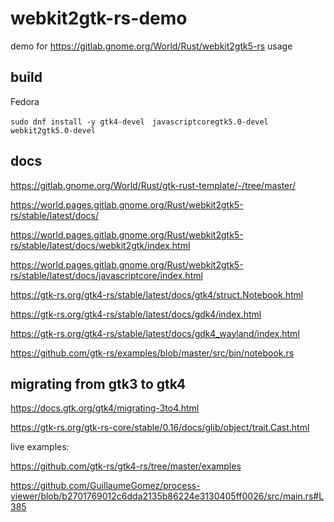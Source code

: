 # webkit2gtk-rs-demo

demo for https://gitlab.gnome.org/World/Rust/webkit2gtk5-rs usage

## build

Fedora

```shell
sudo dnf install -y gtk4-devel　javascriptcoregtk5.0-devel　webkit2gtk5.0-devel
```

## docs

https://gitlab.gnome.org/World/Rust/gtk-rust-template/-/tree/master/

https://world.pages.gitlab.gnome.org/Rust/webkit2gtk5-rs/stable/latest/docs/

https://world.pages.gitlab.gnome.org/Rust/webkit2gtk5-rs/stable/latest/docs/webkit2gtk/index.html

https://world.pages.gitlab.gnome.org/Rust/webkit2gtk5-rs/stable/latest/docs/javascriptcore/index.html

https://gtk-rs.org/gtk4-rs/stable/latest/docs/gtk4/struct.Notebook.html

https://gtk-rs.org/gtk4-rs/stable/latest/docs/gdk4/index.html

https://gtk-rs.org/gtk4-rs/stable/latest/docs/gdk4_wayland/index.html

https://github.com/gtk-rs/examples/blob/master/src/bin/notebook.rs

## migrating from gtk3 to gtk4

https://docs.gtk.org/gtk4/migrating-3to4.html

https://gtk-rs.org/gtk-rs-core/stable/0.16/docs/glib/object/trait.Cast.html

live examples:

https://github.com/gtk-rs/gtk4-rs/tree/master/examples

https://github.com/GuillaumeGomez/process-viewer/blob/b2701769012c6dda2135b86224e3130405ff0026/src/main.rs#L385